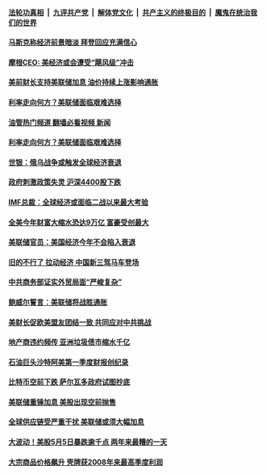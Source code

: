 ####  [法轮功真相](../../../../basic/blob/master/README.md?t=06050631) &nbsp;|&nbsp; [九评共产党](../../../../9ping.md/blob/master/README.md?t=06050631) &nbsp;|&nbsp; [解体党文化](../../../../jtdwh.md/blob/master/README.md?t=06050631)  &nbsp;|&nbsp; [共产主义的终极目的](../../../../gczydzjmd.md/blob/master/README.md?t=06050631) &nbsp;|&nbsp; [魔鬼在统治我们的世界](../../../../mgztzwmdsj.md/blob/master/README.md?t=06050631) 

#### [马斯克称经济前景暗淡 拜登回应充满信心](../pages/soh7/626264.md?t=06050631) 
#### [摩根CEO: 美经济或会遭受“飓风级”冲击](../pages/soh7/625688.md?t=06050631) 
#### [美前财长支持美联储加息 油价持续上涨影响通胀](../pages/soh7/624329.md?t=06050631) 
#### [利率走向何方？美联储面临艰难选择](../pages/soh7/623753.md?t=06050631) 
#### [油管热门频道 翻墙必看视频 新闻](http://45.76.130.85:81/youtube.html?06050631)
#### [利率走向何方？美联储面临艰难选择](../pages/soh7/623753.md?t=06050631) 
#### [世银：俄乌战争或触发全球经济衰退](../pages/soh7/623663.md?t=06050631) 
#### [政府刺激政策失灵 沪深4400股下跌](../pages/soh7/623129.md?t=06050631) 
#### [IMF总裁：全球经济或面临二战以来最大考验](../pages/soh7/622973.md?t=06050631) 
#### [全美今年财富大缩水恐达9万亿 富豪受创最大](../pages/soh7/622946.md?t=06050631) 
#### [美联储官员：美国经济今年不会陷入衰退](../pages/soh7/622310.md?t=06050631) 
#### [旧的不行了 拉动经济 中国新三驾马车登场](../pages/soh7/622178.md?t=06050631) 
#### [中共商务部证实外贸局面“严峻复杂”](../pages/soh7/622166.md?t=06050631) 
#### [鲍威尔誓言：美联储将战胜通胀](../pages/soh7/621551.md?t=06050631) 
#### [美财长促欧美盟友团结一致 共同应对中共挑战](../pages/soh7/621401.md?t=06050631) 
#### [地产商违约频传 亚洲垃圾债市缩水千亿](../pages/soh7/621191.md?t=06050631) 
#### [石油巨头沙特阿美第一季度财报创纪录](../pages/soh7/620948.md?t=06050631) 
#### [比特币空前下跌 萨尔瓦多政府试图抄底](../pages/soh7/619483.md?t=06050631) 
#### [美联储重锤加息 美股出现空前抛售 ](../pages/soh7/619186.md?t=06050631) 
#### [全球供应链受严重干扰 美联储或须大幅加息 ](../pages/soh7/618673.md?t=06050631) 
#### [大波动！美股5月5日暴跌逾千点 两年来最糟的一天](../pages/soh7/618436.md?t=06050631) 
#### [大宗商品价格飙升 壳牌获2008年来最高季度利润](../pages/soh7/618235.md?t=06050631) 
<img src='http://gfw-breaker.win/goodnews/indexes/soh7.md' width='0px' height='0px'/>

